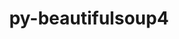 ---
title: "py-beautifulsoup4"
layout: cache
categories: [package, develop-2023-10-29]
meta: {"versions": ["4.12.2"], "compilers": ["apple-clang@=15.0.0", "gcc@=11.1.0", "gcc@=11.4.0", "gcc@=9.4.0", "oneapi@=2023.2.0"], "oss": ["ubuntu20.04", "ventura"], "platforms": ["darwin", "linux"], "targets": ["aarch64", "neoverse_v1", "ppc64le", "x86_64_v3"], "stacks": ["data-vis-sdk", "e4s", "e4s-neoverse_v1", "e4s-oneapi", "e4s-power", "ml-darwin-aarch64-mps", "root"], "num_specs": 13, "num_specs_by_stack": {"ml-darwin-aarch64-mps": 1, "root": 13, "e4s-neoverse_v1": 2, "e4s-power": 2, "data-vis-sdk": 2, "e4s": 3, "e4s-oneapi": 3}}
spec_details: [{"hash": "ze66qssroqk7ofxy4y4pqddmdgzsqmyk", "compiler": "apple-clang@=15.0.0", "versions": ["4.12.2"], "os": "ventura", "platform": "darwin", "target": "aarch64", "variants": ["build_system=python_pip", "~html5lib", "~lxml"], "stacks": ["ml-darwin-aarch64-mps", "root"], "size": "-", "tarball": "https://binaries.spack.io/develop-2023-10-29/build_cache/darwin-ventura-aarch64/apple-clang-15.0.0/py-beautifulsoup4-4.12.2/darwin-ventura-aarch64-apple-clang-15.0.0-py-beautifulsoup4-4.12.2-ze66qssroqk7ofxy4y4pqddmdgzsqmyk.spack"}, {"hash": "u6dft2x4p652gqnsgyp7uyyks3jangg4", "compiler": "gcc@=11.4.0", "versions": ["4.12.2"], "os": "ubuntu20.04", "platform": "linux", "target": "neoverse_v1", "variants": ["build_system=python_pip", "~html5lib", "~lxml"], "stacks": ["e4s-neoverse_v1", "root"], "size": "-", "tarball": "https://binaries.spack.io/develop-2023-10-29/build_cache/linux-ubuntu20.04-neoverse_v1/gcc-11.4.0/py-beautifulsoup4-4.12.2/linux-ubuntu20.04-neoverse_v1-gcc-11.4.0-py-beautifulsoup4-4.12.2-u6dft2x4p652gqnsgyp7uyyks3jangg4.spack"}, {"hash": "uxphy7kev3rgxmhp7bzof7m3m65ozhnj", "compiler": "gcc@=11.4.0", "versions": ["4.12.2"], "os": "ubuntu20.04", "platform": "linux", "target": "neoverse_v1", "variants": ["build_system=python_pip", "~html5lib", "~lxml"], "stacks": ["e4s-neoverse_v1", "root"], "size": "-", "tarball": "https://binaries.spack.io/develop-2023-10-29/build_cache/linux-ubuntu20.04-neoverse_v1/gcc-11.4.0/py-beautifulsoup4-4.12.2/linux-ubuntu20.04-neoverse_v1-gcc-11.4.0-py-beautifulsoup4-4.12.2-uxphy7kev3rgxmhp7bzof7m3m65ozhnj.spack"}, {"hash": "t2mjpnfmlonxffkhevhyo2dev72wc3tf", "compiler": "gcc@=9.4.0", "versions": ["4.12.2"], "os": "ubuntu20.04", "platform": "linux", "target": "ppc64le", "variants": ["build_system=python_pip", "~html5lib", "~lxml"], "stacks": ["root", "e4s-power"], "size": "-", "tarball": "https://binaries.spack.io/develop-2023-10-29/build_cache/linux-ubuntu20.04-ppc64le/gcc-9.4.0/py-beautifulsoup4-4.12.2/linux-ubuntu20.04-ppc64le-gcc-9.4.0-py-beautifulsoup4-4.12.2-t2mjpnfmlonxffkhevhyo2dev72wc3tf.spack"}, {"hash": "msnajmmesvwpymwidhue72lkduoelpr4", "compiler": "gcc@=9.4.0", "versions": ["4.12.2"], "os": "ubuntu20.04", "platform": "linux", "target": "ppc64le", "variants": ["build_system=python_pip", "~html5lib", "~lxml"], "stacks": ["root", "e4s-power"], "size": "-", "tarball": "https://binaries.spack.io/develop-2023-10-29/build_cache/linux-ubuntu20.04-ppc64le/gcc-9.4.0/py-beautifulsoup4-4.12.2/linux-ubuntu20.04-ppc64le-gcc-9.4.0-py-beautifulsoup4-4.12.2-msnajmmesvwpymwidhue72lkduoelpr4.spack"}, {"hash": "x4jzwge5mvkajq7fmtnfwvfo4o6chkpf", "compiler": "gcc@=11.1.0", "versions": ["4.12.2"], "os": "ubuntu20.04", "platform": "linux", "target": "x86_64_v3", "variants": ["build_system=python_pip", "~html5lib", "~lxml"], "stacks": ["root", "data-vis-sdk"], "size": "-", "tarball": "https://binaries.spack.io/develop-2023-10-29/build_cache/linux-ubuntu20.04-x86_64_v3/gcc-11.1.0/py-beautifulsoup4-4.12.2/linux-ubuntu20.04-x86_64_v3-gcc-11.1.0-py-beautifulsoup4-4.12.2-x4jzwge5mvkajq7fmtnfwvfo4o6chkpf.spack"}, {"hash": "sqkbgr7nkqdrnxcvmo2hk4a6gxjllztr", "compiler": "gcc@=11.1.0", "versions": ["4.12.2"], "os": "ubuntu20.04", "platform": "linux", "target": "x86_64_v3", "variants": ["build_system=python_pip", "~html5lib", "~lxml"], "stacks": ["root", "data-vis-sdk"], "size": "-", "tarball": "https://binaries.spack.io/develop-2023-10-29/build_cache/linux-ubuntu20.04-x86_64_v3/gcc-11.1.0/py-beautifulsoup4-4.12.2/linux-ubuntu20.04-x86_64_v3-gcc-11.1.0-py-beautifulsoup4-4.12.2-sqkbgr7nkqdrnxcvmo2hk4a6gxjllztr.spack"}, {"hash": "5z2fxt465fnndd2qbfgdzjwqmfkqgguc", "compiler": "gcc@=11.4.0", "versions": ["4.12.2"], "os": "ubuntu20.04", "platform": "linux", "target": "x86_64_v3", "variants": ["build_system=python_pip", "~html5lib", "~lxml"], "stacks": ["root", "e4s"], "size": "-", "tarball": "https://binaries.spack.io/develop-2023-10-29/build_cache/linux-ubuntu20.04-x86_64_v3/gcc-11.4.0/py-beautifulsoup4-4.12.2/linux-ubuntu20.04-x86_64_v3-gcc-11.4.0-py-beautifulsoup4-4.12.2-5z2fxt465fnndd2qbfgdzjwqmfkqgguc.spack"}, {"hash": "tadntfggfbqqpu7cgjv5dhreq5q4cacg", "compiler": "gcc@=11.4.0", "versions": ["4.12.2"], "os": "ubuntu20.04", "platform": "linux", "target": "x86_64_v3", "variants": ["build_system=python_pip", "~html5lib", "~lxml"], "stacks": ["root", "e4s"], "size": "-", "tarball": "https://binaries.spack.io/develop-2023-10-29/build_cache/linux-ubuntu20.04-x86_64_v3/gcc-11.4.0/py-beautifulsoup4-4.12.2/linux-ubuntu20.04-x86_64_v3-gcc-11.4.0-py-beautifulsoup4-4.12.2-tadntfggfbqqpu7cgjv5dhreq5q4cacg.spack"}, {"hash": "mx2c6dpnuahu3cux7feczkp65h3ukh4l", "compiler": "gcc@=11.4.0", "versions": ["4.12.2"], "os": "ubuntu20.04", "platform": "linux", "target": "x86_64_v3", "variants": ["build_system=python_pip", "~html5lib", "~lxml"], "stacks": ["root", "e4s"], "size": "-", "tarball": "https://binaries.spack.io/develop-2023-10-29/build_cache/linux-ubuntu20.04-x86_64_v3/gcc-11.4.0/py-beautifulsoup4-4.12.2/linux-ubuntu20.04-x86_64_v3-gcc-11.4.0-py-beautifulsoup4-4.12.2-mx2c6dpnuahu3cux7feczkp65h3ukh4l.spack"}, {"hash": "laxfpac6xymt4sj53e2famdijtnnc2ps", "compiler": "oneapi@=2023.2.0", "versions": ["4.12.2"], "os": "ubuntu20.04", "platform": "linux", "target": "x86_64_v3", "variants": ["build_system=python_pip", "~html5lib", "~lxml"], "stacks": ["root", "e4s-oneapi"], "size": "-", "tarball": "https://binaries.spack.io/develop-2023-10-29/build_cache/linux-ubuntu20.04-x86_64_v3/oneapi-2023.2.0/py-beautifulsoup4-4.12.2/linux-ubuntu20.04-x86_64_v3-oneapi-2023.2.0-py-beautifulsoup4-4.12.2-laxfpac6xymt4sj53e2famdijtnnc2ps.spack"}, {"hash": "en23krgv2lhvm3g7x3rw7urbbmbjujhu", "compiler": "oneapi@=2023.2.0", "versions": ["4.12.2"], "os": "ubuntu20.04", "platform": "linux", "target": "x86_64_v3", "variants": ["build_system=python_pip", "~html5lib", "~lxml"], "stacks": ["root", "e4s-oneapi"], "size": "-", "tarball": "https://binaries.spack.io/develop-2023-10-29/build_cache/linux-ubuntu20.04-x86_64_v3/oneapi-2023.2.0/py-beautifulsoup4-4.12.2/linux-ubuntu20.04-x86_64_v3-oneapi-2023.2.0-py-beautifulsoup4-4.12.2-en23krgv2lhvm3g7x3rw7urbbmbjujhu.spack"}, {"hash": "qxsnvz7ok5wco27miiaftwofbeoeqhay", "compiler": "oneapi@=2023.2.0", "versions": ["4.12.2"], "os": "ubuntu20.04", "platform": "linux", "target": "x86_64_v3", "variants": ["build_system=python_pip", "~html5lib", "~lxml"], "stacks": ["root", "e4s-oneapi"], "size": "-", "tarball": "https://binaries.spack.io/develop-2023-10-29/build_cache/linux-ubuntu20.04-x86_64_v3/oneapi-2023.2.0/py-beautifulsoup4-4.12.2/linux-ubuntu20.04-x86_64_v3-oneapi-2023.2.0-py-beautifulsoup4-4.12.2-qxsnvz7ok5wco27miiaftwofbeoeqhay.spack"}]
---